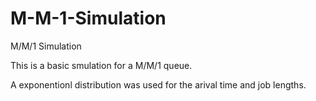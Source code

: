 # M-M-1-Simulation
M/M/1 Simulation


This is a basic smulation for a M/M/1 queue.

A exponentionl distribution was used for the arival time and job lengths.
